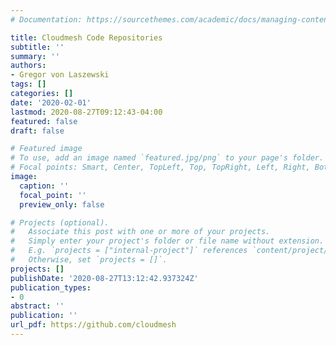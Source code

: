 ```yaml
---
# Documentation: https://sourcethemes.com/academic/docs/managing-content/

title: Cloudmesh Code Repositories
subtitle: ''
summary: ''
authors:
- Gregor von Laszewski
tags: []
categories: []
date: '2020-02-01'
lastmod: 2020-08-27T09:12:43-04:00
featured: false
draft: false

# Featured image
# To use, add an image named `featured.jpg/png` to your page's folder.
# Focal points: Smart, Center, TopLeft, Top, TopRight, Left, Right, BottomLeft, Bottom, BottomRight.
image:
  caption: ''
  focal_point: ''
  preview_only: false

# Projects (optional).
#   Associate this post with one or more of your projects.
#   Simply enter your project's folder or file name without extension.
#   E.g. `projects = ["internal-project"]` references `content/project/deep-learning/index.md`.
#   Otherwise, set `projects = []`.
projects: []
publishDate: '2020-08-27T13:12:42.937324Z'
publication_types:
- 0
abstract: ''
publication: ''
url_pdf: https://github.com/cloudmesh
---
```

